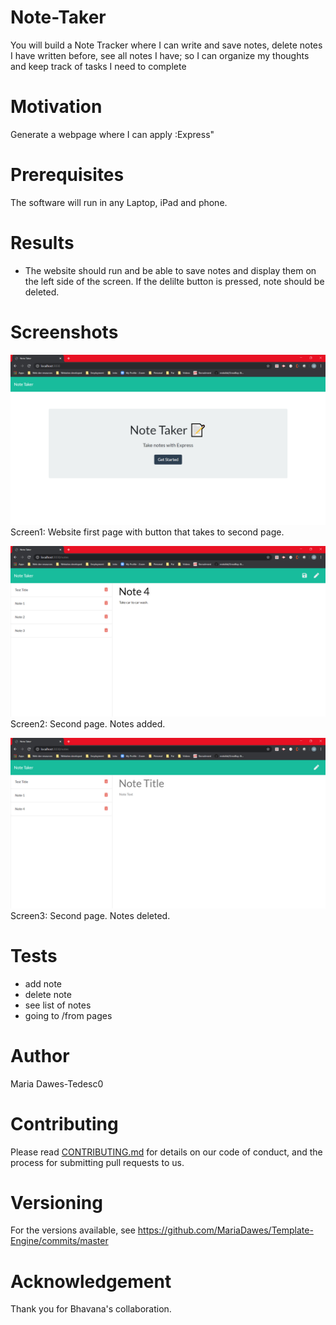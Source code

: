 # Note-Taker
You will build a Note Tracker where I can write and save notes, delete notes I have written before, see all notes I have; so I can organize my thoughts and keep track of tasks I need to complete

# Motivation
Generate a webpage where I can apply :Express"

# Prerequisites
The software will run in any Laptop, iPad and phone.

# Results 
* The website should run and be able to save notes and display them on the left side of the screen. If the delilte button is pressed, note should be deleted.

# Screenshots

![alt text](./pageone.png "Page 1")
Screen1: Website first page with button that takes to second page.

![alt text](./notesadded.png "Notes Added")
Screen2: Second page. Notes added.

![alt text](./notesdeleted.png "Notes Deleted")
Screen3: Second page. Notes deleted.


# Tests 
* add note
* delete note 
* see list of notes
* going to /from pages  

# Author
Maria Dawes-Tedesc0

# Contributing
Please read [CONTRIBUTING.md](https://gist.github.com/PurpleBooth/b24679402957c63ec426) for details on our code of conduct, and the process for submitting pull requests to us.

# Versioning
For the versions available, see https://github.com/MariaDawes/Template-Engine/commits/master

# Acknowledgement
Thank you for Bhavana's collaboration.

